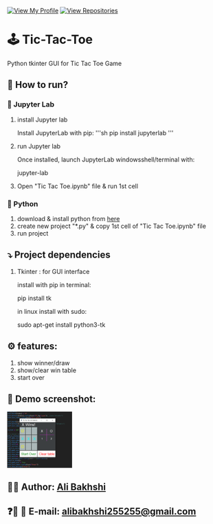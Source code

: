 [![View My Profile](https://img.shields.io/badge/View-My_Profile-blue?logo=GitHub)](https://github.com/bakhshiali)
[![View Repositories](https://img.shields.io/badge/View-My_Repositories-green?logo=GitHub)](https://github.com/bakhshiali?tab=repositories)
# 🕹️ Tic-Tac-Toe
  Python tkinter GUI for Tic Tac Toe Game
## 📜 How to run?
### 🧪 Jupyter Lab
  1) install Jupyter lab
  
      Install JupyterLab with pip:
      '''sh
        pip install jupyterlab
        '''
  2) run Jupyter lab
  
      Once installed, launch JupyterLab windowsshell/terminal with:
      
        jupyter-lab
        
  3) Open "Tic Tac Toe.ipynb" file & run 1st cell
  
### 🐍 Python 

  1) download & install python from [here](https://www.python.org/downloads/)
  2) create new project "*.py" & copy 1st cell of "Tic Tac Toe.ipynb" file
  3) run project

## ⤵️ Project dependencies
  1) Tkinter : for GUI interface
  
      install with pip in terminal:
      
        pip install tk
        
      in linux install with sudo:
      
        sudo apt-get install python3-tk
## ⚙️ features:
  1) show winner/draw
  2) show/clear win table
  3) start over

## 📸 Demo screenshot:

<img src='./TicTacToe.png' width=30% height=30%></img>

## 👨‍💻 Author: [Ali Bakhshi](https://github.com/bakhshiali)

## ❓🔔 📧 E-mail: alibakhshi255255@gmail.com
